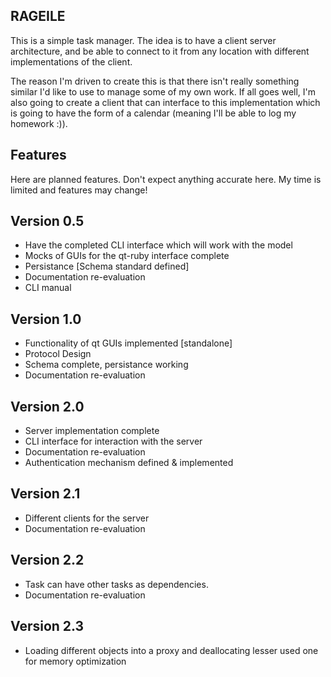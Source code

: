 RAGEILE 
---------------------------------------------
This is a simple task manager. The idea is to have a client server architecture,
and be able to connect to it from any location with different implementations of 
the client. 

The reason I'm driven to create this is that there isn't really something similar
I'd like to use to manage some of my own work. If all goes well, I'm also going
to create a client that can interface to this implementation which is going to 
have the form of a calendar (meaning I'll be able to log my homework :)). 

Features
--------
Here are planned features. Don't expect anything accurate here. My time is limited
and features may change! 

Version 0.5
-----------
* Have the completed CLI interface which will work with the model
* Mocks of GUIs for the qt-ruby interface complete
* Persistance [Schema standard defined]
* Documentation re-evaluation
* CLI manual 

Version 1.0 
-----------
* Functionality of qt GUIs implemented [standalone] 
* Protocol Design
* Schema complete, persistance working
* Documentation re-evaluation

Version 2.0 
-----------
* Server implementation complete
* CLI interface for interaction with the server
* Documentation re-evaluation
* Authentication mechanism defined & implemented

Version 2.1
-----------
* Different clients for the server
* Documentation re-evaluation

Version 2.2
-----------
* Task can have other tasks as dependencies.
* Documentation re-evaluation

Version 2.3
-----------
* Loading different objects into a proxy and deallocating lesser used one for memory optimization
